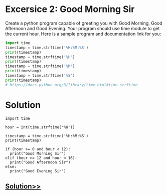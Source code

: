 # Excersice 2: Good Morning Sir
Create a python program capable of greeting you with Good Morning, Good Afternoon and Good Evening. Your program should use time module to get the current hour. Here is a sample program and documentation link for you:
```python
import time
timestamp = time.strftime('%H:%M:%S')
print(timestamp)
timestamp = time.strftime('%H')
print(timestamp)
timestamp = time.strftime('%M')
print(timestamp)
timestamp = time.strftime('%S')
print(timestamp)
# https://docs.python.org/3/library/time.html#time.strftime
```

# Solution

```pyhton
import time

hour = int(time.strftime('%H'))

timestamp = time.strftime('%H:%M:%S')
print(timestamp)

if (hour >= 0 and hour < 12):
  print("Good Morning Sir")
elif (hour >= 12 and hour < 16):
  print("Good Afternoon Sir")
else:
  print("Good Evening Sir")
```

## [Solution>>](https://github.com/Harshita1303/Python/blob/main/26-Day-26-Exercise-2-Solution/.tutorial/Tutorial.md)
